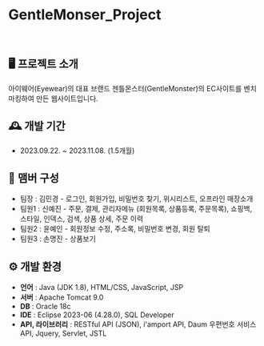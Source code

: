 # GentleMonser_Project
<br>

## 🖥️ 프로젝트 소개
아이웨어(Eyewear)의 대표 브랜드 젠틀몬스터(GentleMonster)의 EC사이트를 벤치마킹하여 만든 웹사이트입니다.

## 🕰️ 개발 기간
- 2023.09.22. ~ 2023.11.08. (1.5개월)

## 👥 맴버 구성
 - 팀장  : 김민경 - 로그인, 회원가입, 비밀번호 찾기, 위시리스트, 오프라인 매장소개
 - 팀원1 : 신예진 - 주문, 결제, 관리자메뉴 (회원목록, 상품등록, 주문목록), 쇼핑백, 스타일, 인덱스, 검색, 상품 상세, 주문 이력
 - 팀원2 : 윤예인 - 회원정보 수정, 주소록, 비밀번호 변경, 회원 탈퇴
 - 팀원3 : 손명진 - 상품보기

## ⚙️ 개발 환경
- **언어** : Java (JDK 1.8), HTML/CSS, JavaScript, JSP
- **서버** : Apache Tomcat 9.0
- **DB** : Oracle 18c
- **IDE** : Eclipse 2023-06 (4.28.0), SQL Developer
- **API, 라이브러리** : RESTful API (JSON), i'amport API, Daum 우편번호 서비스 API, Jquery, Servlet, JSTL
